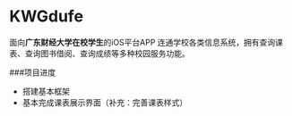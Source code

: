 # KWGdufe
面向**广东财经大学在校学生**的iOS平台APP
连通学校各类信息系统，拥有查询课表、查询图书借阅、查询成绩等多种校园服务功能。

###项目进度
* 搭建基本框架
* 基本完成课表展示界面（补充：完善课表样式）


